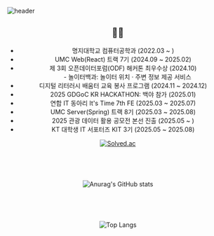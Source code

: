 ![header](https://capsule-render.vercel.app/api?type=waving&color=auto&height=300&section=header&text=Be%20patient&fontSize=90)

  
<div align="center" >
<h2>🍊🍊</h2>
<ul>
  <li>명지대학교 컴퓨터공학과 (2022.03 ~ )</li>
  <li>UMC Web(React) 트랙 7기 (2024.09 ~ 2025.02)</li>
  <li>
    제 3회 오픈데이터포럼(ODF) 해커톤 최우수상 (2024.10)<br>
    <span style="margin-left:20px;">- 놀이터백과: 놀이터 위치 · 주변 정보 제공 서비스</span>
  </li>
  <li>디지털 리터러시 배움터 교육 봉사 프로그램 (2024.11 ~ 2024.12)</li>
  <li>2025 GDGoC KR HACKATHON: 백야 참가 (2025.01)</li>
  <li>연합 IT 동아리 It's Time 7th FE (2025.03 ~ 2025.07)</li>
  <li>UMC Server(Spring) 트랙 8기 (2025.03 ~ 2025.08)</li>
  <li>2025 관광 데이터 활용 공모전 본선 진출 (2025.05 ~ )</li>
  <li>KT 대학생 IT 서포터즈 KIT 3기 (2025.05 ~ 2025.08)</li>
</ul>


[![Solved.ac](http://mazassumnida.wtf/api/mini/generate_badge?boj=queem2)](https://solved.ac/queem2)

</div>

&nbsp;

&nbsp;

<div align="center">

![Anurag's GitHub stats](https://github-readme-stats.vercel.app/api?username=OrangeKim04&show_icons=true&theme=omni)

</div>

&nbsp;

&nbsp;

<div align="center">
  
![Top Langs](https://github-readme-stats.vercel.app/api/top-langs/?username=OrangeKim04&layout=compact&theme=omni)

</div>
